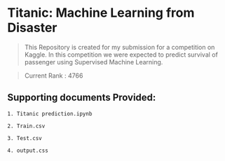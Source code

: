 # Titanic: Machine Learning from Disaster

> This Repository is created for my submission for a competition on Kaggle. In this competition we were expected to predict survival of passenger using Supervised Machine Learning.

> Current Rank : 4766

## Supporting documents Provided:

    1. Titanic prediction.ipynb
    
    2. Train.csv
    
    3. Test.csv
    
    4. output.css
   
